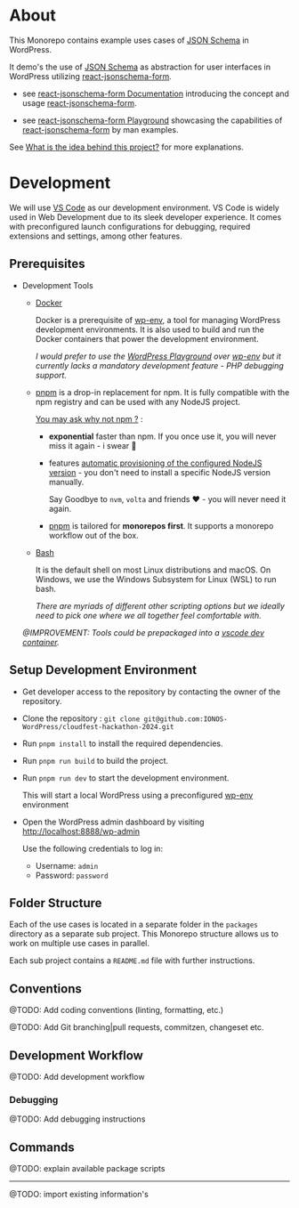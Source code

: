 # About

This Monorepo contains example uses cases of [JSON Schema](https://json-schema.org/) in WordPress. 

It demo's the use of [JSON Schema](https://json-schema.org/) as abstraction for user interfaces in WordPress utilizing [react-jsonschema-form](https://github.com/rjsf-team/react-jsonschema-form). 

  - see [react-jsonschema-form Documentation](https://rjsf-team.github.io/react-jsonschema-form/docs/) introducing the concept and usage  [react-jsonschema-form](https://github.com/rjsf-team/react-jsonschema-form).

  - see [react-jsonschema-form Playground](https://rjsf-team.github.io/react-jsonschema-form/) showcasing the capabilities of [react-jsonschema-form](https://github.com/rjsf-team/react-jsonschema-form) by man examples.

See [What is the idea behind this project?](https://github.com/IONOS-WordPress/cloudfest-hackathon-2024/discussions/2) for more explanations.

# Development

  We will use [VS Code](https://code.visualstudio.com/) as our development environment. VS Code is widely used in Web Development due to its sleek developer experience. It comes with preconfigured launch configurations for debugging, required extensions and settings, among other features.

## Prerequisites

- Development Tools

  - [Docker](https://docs.docker.com/engine/install/)

    Docker is a prerequisite of [wp-env](https://developer.wordpress.org/block-editor/reference-guides/packages/packages-env/), a tool for managing WordPress development environments. It is also used to build and run the Docker containers that power the development environment.

    _I would prefer to use the [WordPress Playground](https://wordpress.org/playground/) over [wp-env](https://developer.wordpress.org/block-editor/reference-guides/packages/packages-env/) but it currently lacks a mandatory development feature - PHP debugging support._

  - [pnpm](https://pnpm.io/installation) is a drop-in replacement for npm. It is fully compatible with the npm registry and can be used with any NodeJS project.
    
    [You may ask why not npm ?](https://pnpm.io/feature-comparison) :
    
      - **exponential** faster than npm. If you once use it, you will never miss it again - i swear 🤞

      - features [automatic provisioning of the configured NodeJS version](https://pnpm.io/npmrc#nodejs-settings) - you don't need to install a specific NodeJS version manually.
      
        Say Goodbye to `nvm`, `volta` and friends ❤️ - you will never need it again.

    - [pnpm](https://pnpm.io) is tailored for **monorepos first**. It supports a monorepo workflow out of the box.

  - [Bash](https://www.gnu.org/software/bash/)

    It is the default shell on most Linux distributions and macOS. On Windows, we use the Windows Subsystem for Linux (WSL) to run bash.

    _There are myriads of different other scripting options but we ideally need to pick one where we all together feel comfortable with._

  _@IMPROVEMENT: Tools could be prepackaged into a [vscode dev container](https://code.visualstudio.com/docs/devcontainers/containers)._

## Setup Development Environment

- Get developer access to the repository by contacting the owner of the repository.

- Clone the repository : `git clone git@github.com:IONOS-WordPress/cloudfest-hackathon-2024.git`

- Run `pnpm install` to install the required dependencies.

- Run `pnpm run build` to build the project.

- Run `pnpm run dev` to start the development environment.

  This will start a local WordPress using a preconfigured [wp-env](https://developer.wordpress.org/block-editor/reference-guides/packages/packages-env/) environment

- Open the WordPress admin dashboard by visiting [http://localhost:8888/wp-admin](http://localhost:8888/wp-admin)

  Use the following credentials to log in:

    - Username: `admin`
    - Password: `password`

## Folder Structure

Each of the use cases is located in a separate folder in the `packages` directory as a separate sub project. This Monorepo structure allows us to work on multiple use cases in parallel.

Each sub project contains a `README.md` file with further instructions.

## Conventions

@TODO: Add coding conventions (linting, formatting, etc.)

@TODO: Add Git branching|pull requests, commitzen, changeset etc.

## Development Workflow

@TODO: Add development workflow

### Debugging

@TODO: Add debugging instructions

## Commands

@TODO: explain available package scripts

---

@TODO: import existing information's

